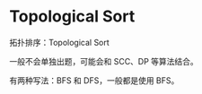 # Topological Sort

拓扑排序：Topological Sort

一般不会单独出题，可能会和 SCC、DP 等算法结合。

有两种写法：BFS 和 DFS，一般都是使用 BFS。

